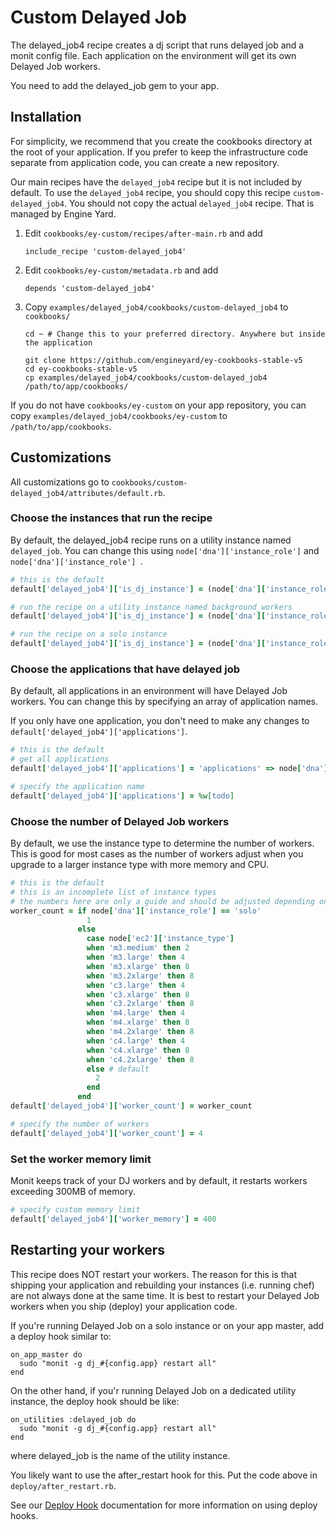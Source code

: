 # Custom Delayed Job

The delayed_job4 recipe creates a dj script that runs delayed job and a monit config file. Each application on the environment will get its own Delayed Job workers.

You need to add the delayed_job gem to your app.

## Installation

For simplicity, we recommend that you create the cookbooks directory at the root of your application. If you prefer to keep the infrastructure code separate from application code, you can create a new repository.

Our main recipes have the `delayed_job4` recipe but it is not included by default. To use the `delayed_job4` recipe, you should copy this recipe `custom-delayed_job4`. You should not copy the actual `delayed_job4` recipe. That is managed by Engine Yard.

1. Edit `cookbooks/ey-custom/recipes/after-main.rb` and add

      ```
      include_recipe 'custom-delayed_job4'
      ```

2. Edit `cookbooks/ey-custom/metadata.rb` and add

      ```
      depends 'custom-delayed_job4'
      ```

3. Copy `examples/delayed_job4/cookbooks/custom-delayed_job4` to `cookbooks/`

      ```
      cd ~ # Change this to your preferred directory. Anywhere but inside the application

      git clone https://github.com/engineyard/ey-cookbooks-stable-v5
      cd ey-cookbooks-stable-v5
      cp examples/delayed_job4/cookbooks/custom-delayed_job4 /path/to/app/cookbooks/
      ```

If you do not have `cookbooks/ey-custom` on your app repository, you can copy `examples/delayed_job4/cookbooks/ey-custom` to `/path/to/app/cookbooks`.

## Customizations

All customizations go to `cookbooks/custom-delayed_job4/attributes/default.rb`.

### Choose the instances that run the recipe

By default, the delayed_job4 recipe runs on a utility instance named `delayed_job`. You can change this using `node['dna']['instance_role']` and `node['dna']['instance_role'] `. 

```ruby
# this is the default
default['delayed_job4']['is_dj_instance'] = (node['dna']['instance_role'] == 'util' && node['dna']['name'] == 'delayed_job')

# run the recipe on a utility instance named background_workers
default['delayed_job4']['is_dj_instance'] = (node['dna']['instance_role'] == 'util' && node['dna']['name'] == 'background_workers')

# run the recipe on a solo instance
default['delayed_job4']['is_dj_instance'] = (node['dna']['instance_role'] == 'solo')
```

### Choose the applications that have delayed job

By default, all applications in an environment will have Delayed Job workers. You can change this by specifying an array of application names.

If you only have one application, you don't need to make any changes to `default['delayed_job4']['applications']`.

```ruby
# this is the default
# get all applications
default['delayed_job4']['applications'] = 'applications' => node['dna']['applications'].map{|app_name, data| app_name}

# specify the application name
default['delayed_job4']['applications'] = %w[todo]
```

### Choose the number of Delayed Job workers

By default, we use the instance type to determine the number of workers. This is good for most cases as the number of workers adjust when you upgrade to a larger instance type with more memory and CPU.

```ruby
# this is the default
# this is an incomplete list of instance types
# the numbers here are only a guide and should be adjusted depending on your app
worker_count = if node['dna']['instance_role'] == 'solo'
                 1
               else
                 case node['ec2']['instance_type']
                 when 'm3.medium' then 2
                 when 'm3.large' then 4
                 when 'm3.xlarge' then 8
                 when 'm3.2xlarge' then 8
                 when 'c3.large' then 4
                 when 'c3.xlarge' then 8
                 when 'c3.2xlarge' then 8
                 when 'm4.large' then 4
                 when 'm4.xlarge' then 8
                 when 'm4.2xlarge' then 8
                 when 'c4.large' then 4
                 when 'c4.xlarge' then 8
                 when 'c4.2xlarge' then 8
                 else # default
                   2
                 end
               end
default['delayed_job4']['worker_count'] = worker_count

# specify the number of workers
default['delayed_job4']['worker_count'] = 4
```

### Set the worker memory limit

Monit keeps track of your DJ workers and by default, it restarts workers exceeding 300MB of memory.

```ruby
# specify custom memory limit
default['delayed_job4']['worker_memory'] = 400
```

## Restarting your workers

This recipe does NOT restart your workers. The reason for this is that shipping your application and rebuilding your instances (i.e. running chef) are not always done at the same time. It is best to restart your Delayed Job workers when you ship (deploy) your application code.

If you're running Delayed Job on a solo instance or on your app master, add a deploy hook similar to:

```
on_app_master do
  sudo "monit -g dj_#{config.app} restart all"
end
```

On the other hand, if you'r running Delayed Job on a dedicated utility instance, the deploy hook should be like:

```
on_utilities :delayed_job do
  sudo "monit -g dj_#{config.app} restart all"
end
```

where delayed_job is the name of the utility instance.

You likely want to use the after_restart hook for this. Put the code above in `deploy/after_restart.rb`.

See our [Deploy Hook](https://engineyard.zendesk.com/entries/21016568-use-deploy-hooks) documentation for more information on using deploy hooks.

